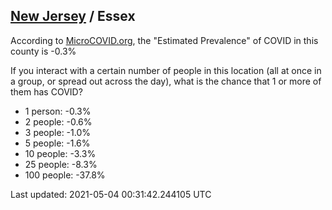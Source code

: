 
## [New Jersey](/united-states/new-jersey) / Essex

According to [MicroCOVID.org](http://microcovid.org),
the "Estimated Prevalence" of COVID in this county is -0.3%

If you interact with a certain number of people in this location
(all at once in a group, or spread out across the day), what is the chance that
1 or more of them has COVID?

- 1 person: -0.3%
- 2 people: -0.6%
- 3 people: -1.0%
- 5 people: -1.6%
- 10 people: -3.3%
- 25 people: -8.3%
- 100 people: -37.8%

Last updated: 2021-05-04 00:31:42.244105 UTC
